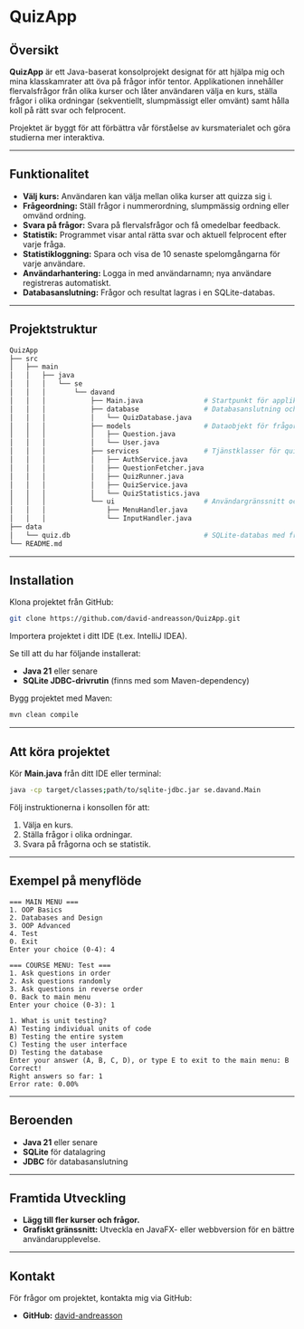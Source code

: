 # QuizApp

## Översikt

**QuizApp** är ett Java-baserat konsolprojekt designat för att hjälpa mig och mina klasskamrater att öva på frågor inför tentor. Applikationen innehåller flervalsfrågor från olika kurser och låter användaren välja en kurs, ställa frågor i olika ordningar (sekventiellt, slumpmässigt eller omvänt) samt hålla koll på rätt svar och felprocent.

Projektet är byggt för att förbättra vår förståelse av kursmaterialet och göra studierna mer interaktiva.

---

## Funktionalitet

- **Välj kurs:** Användaren kan välja mellan olika kurser att quizza sig i.
- **Frågeordning:** Ställ frågor i nummerordning, slumpmässig ordning eller omvänd ordning.
- **Svara på frågor:** Svara på flervalsfrågor och få omedelbar feedback.
- **Statistik:** Programmet visar antal rätta svar och aktuell felprocent efter varje fråga.
- **Statistikloggning:** Spara och visa de 10 senaste spelomgångarna för varje användare.
- **Användarhantering:** Logga in med användarnamn; nya användare registreras automatiskt.
- **Databasanslutning:** Frågor och resultat lagras i en SQLite-databas.

---

## Projektstruktur

```bash
QuizApp
├── src  
│   ├── main  
│   │   ├── java  
│   │   │   └── se  
│   │   │       └── davand  
│   │   │           ├── Main.java               # Startpunkt för applikationen  
│   │   │           ├── database                # Databasanslutning och frågehämtning  
│   │   │           │   └── QuizDatabase.java  
│   │   │           ├── models                  # Dataobjekt för frågor och användare  
│   │   │           │   ├── Question.java  
│   │   │           │   └── User.java  
│   │   │           ├── services                # Tjänstklasser för quiz och statistik  
│   │   │           │   ├── AuthService.java  
│   │   │           │   ├── QuestionFetcher.java  
│   │   │           │   ├── QuizRunner.java  
│   │   │           │   ├── QuizService.java  
│   │   │           │   └── QuizStatistics.java  
│   │   │           └── ui                      # Användargränssnitt och menyhantering  
│   │   │               ├── MenuHandler.java  
│   │   │               └── InputHandler.java  
├── data  
│   └── quiz.db                                 # SQLite-databas med frågor och resultat  
└── README.md
```

---

## Installation

Klona projektet från GitHub:

```bash
git clone https://github.com/david-andreasson/QuizApp.git
```

Importera projektet i ditt IDE (t.ex. IntelliJ IDEA).

Se till att du har följande installerat:

- **Java 21** eller senare
- **SQLite JDBC-drivrutin** (finns med som Maven-dependency)

Bygg projektet med Maven:

```bash
mvn clean compile
```

---

## Att köra projektet

Kör **Main.java** från ditt IDE eller terminal:

```bash
java -cp target/classes;path/to/sqlite-jdbc.jar se.davand.Main
```

Följ instruktionerna i konsollen för att:

1. Välja en kurs.
2. Ställa frågor i olika ordningar.
3. Svara på frågorna och se statistik.

---

## Exempel på menyflöde

```text
=== MAIN MENU ===
1. OOP Basics
2. Databases and Design
3. OOP Advanced
4. Test
0. Exit
Enter your choice (0-4): 4

=== COURSE MENU: Test ===
1. Ask questions in order
2. Ask questions randomly
3. Ask questions in reverse order
0. Back to main menu
Enter your choice (0-3): 1

1. What is unit testing?
A) Testing individual units of code
B) Testing the entire system
C) Testing the user interface
D) Testing the database
Enter your answer (A, B, C, D), or type E to exit to the main menu: B
Correct!
Right answers so far: 1
Error rate: 0.00%
```

---

## Beroenden

- **Java 21** eller senare
- **SQLite** för datalagring
- **JDBC** för databasanslutning

---

## Framtida Utveckling

- **Lägg till fler kurser och frågor.**
- **Grafiskt gränssnitt:** Utveckla en JavaFX- eller webbversion för en bättre användarupplevelse.

---

## Kontakt

För frågor om projektet, kontakta mig via GitHub:

- **GitHub:** [david-andreasson](https://github.com/david-andreasson)
